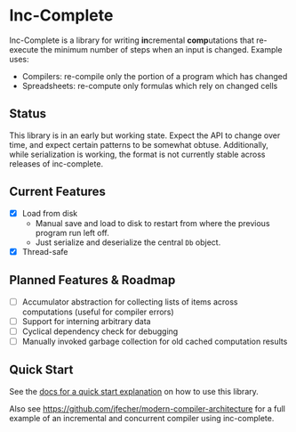 # Inc-Complete

Inc-Complete is a library for writing **in**cremental **comp**utations that re-execute the minimum
number of steps when an input is changed. Example uses:

- Compilers: re-compile only the portion of a program which has changed
- Spreadsheets: re-compute only formulas which rely on changed cells

## Status

This library is in an early but working state. Expect the API to change over time, and
expect certain patterns to be somewhat obtuse. Additionally, while serialization is working,
the format is not currently stable across releases of inc-complete.

## Current Features

- [x] Load from disk
  - Manual save and load to disk to restart from where the previous program run left off.
  - Just serialize and deserialize the central `Db` object.
- [x] Thread-safe

## Planned Features & Roadmap

- [ ] Accumulator abstraction for collecting lists of items across computations (useful for compiler errors)
- [ ] Support for interning arbitrary data
- [ ] Cyclical dependency check for debugging
- [ ] Manually invoked garbage collection for old cached computation results

## Quick Start

See the [docs for a quick start explanation](https://docs.rs/inc-complete/latest/inc_complete/) on how to use this library.

Also see https://github.com/jfecher/modern-compiler-architecture for a full example of an incremental and concurrent compiler using inc-complete.
